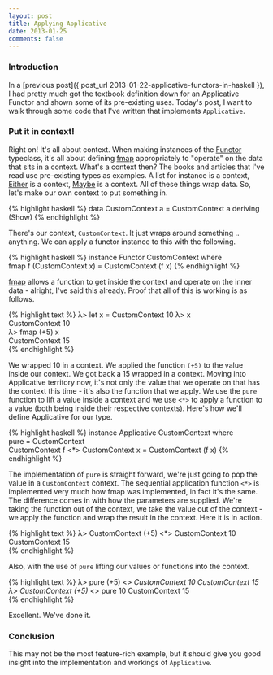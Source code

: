 ```yaml
---
layout: post
title: Applying Applicative
date: 2013-01-25
comments: false
---
```


### Introduction

In a [previous post]({ post_url 2013-01-22-applicative-functors-in-haskell }), I had pretty much got the textbook definition down for an Applicative Functor and shown some of its pre-existing uses. Today's post, I want to walk through some code that I've written that implements `Applicative`.

### Put it in context!

Right on! It's all about context. When making instances of the [Functor](http://hackage.haskell.org/packages/archive/base/latest/doc/html/Prelude.html#t:Functor) typeclass, it's all about defining [fmap](http://hackage.haskell.org/packages/archive/base/latest/doc/html/Prelude.html#v:fmap) appropriately to "operate" on the data that sits in a context. What's a context then? The books and articles that I've read use pre-existing types as examples. A list for instance is a context, [Either](http://hackage.haskell.org/packages/archive/base/latest/doc/html/Prelude.html#t:Either) is a context, [Maybe](http://hackage.haskell.org/packages/archive/base/latest/doc/html/Prelude.html#t:Maybe) is a context. All of these things wrap data. So, let's make our own context to put something in.

{% highlight haskell %}
data CustomContext a = CustomContext a
                       deriving (Show)
{% endhighlight %}

There's our context, `CustomContext`. It just wraps around something .. anything. We can apply a functor instance to this with the following.

{% highlight haskell %}
instance Functor CustomContext where             
  fmap f (CustomContext x) = CustomContext (f x)
{% endhighlight %}

[fmap](http://hackage.haskell.org/packages/archive/base/latest/doc/html/Prelude.html#v:fmap) allows a function to get inside the context and operate on the inner data - alright, I've said this already. Proof that all of this is working is as follows.

{% highlight text %}
λ> let x = CustomContext 10
λ> x                       
CustomContext 10           
λ> fmap (+5) x             
CustomContext 15           
{% endhighlight %}

We wrapped 10 in a context. We applied the function `(+5)` to the value inside our context. We got back a 15 wrapped in a context. Moving into Applicative territory now, it's not only the value that we operate on that has the context this time - it's also the function that we apply. We use the `pure` function to lift a value inside a context and we use `<*>` to apply a function to a value (both being inside their respective contexts). Here's how we'll define Applicative for our type.

{% highlight haskell %}
instance Applicative CustomContext where                    
  pure                                = CustomContext      
  CustomContext f <*> CustomContext x = CustomContext (f x)
{% endhighlight %}

The implementation of `pure` is straight forward, we're just going to pop the value in a `CustomContext` context. The sequential application function `<*>` is implemented very much how fmap was implemented, in fact it's the same. The difference comes in with how the parameters are supplied. We're taking the function out of the context, we take the value out of the context - we apply the function and wrap the result in the context. Here it is in action.

{% highlight text %}
λ> CustomContext (+5) <*> CustomContext 10
CustomContext 15                          
{% endhighlight %}

Also, with the use of `pure` lifting our values or functions into the context.

{% highlight text %}
λ> pure (+5) <*> CustomContext 10
CustomContext 15                 
λ> CustomContext (+5) <*> pure 10
CustomContext 15                 
{% endhighlight %}

Excellent. We've done it.

### Conclusion

This may not be the most feature-rich example, but it should give you good insight into the implementation and workings of `Applicative`.